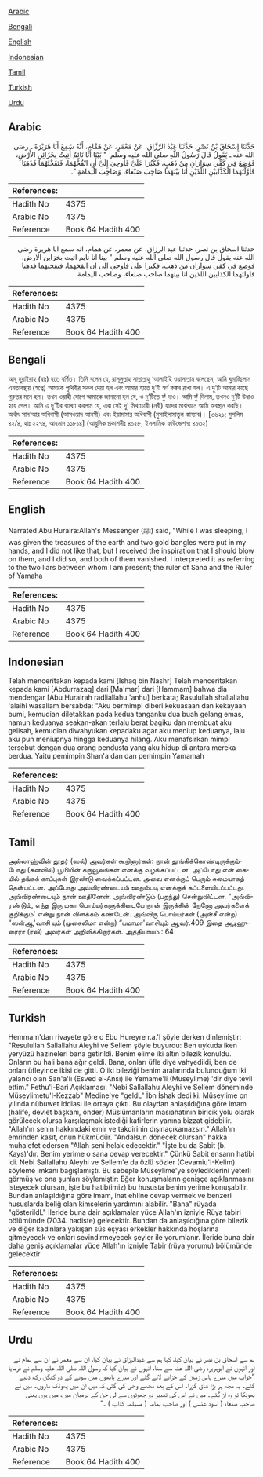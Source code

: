 [Arabic](#arabic)

[Bengali](#bengali)

[English](#english)

[Indonesian](#indonesian)

[Tamil](#tamil)

[Turkish](#turkish)

[Urdu](#urdu)

## Arabic


<div dir="rtl" lang="ar" style={{fontSize:'larger',backgroundColor:'#f8f9fa',padding:20}}>
حَدَّثَنَا إِسْحَاقُ بْنُ نَصْرٍ، حَدَّثَنَا عَبْدُ الرَّزَّاقِ، عَنْ مَعْمَرٍ، عَنْ هَمَّامٍ، أَنَّهُ سَمِعَ أَبَا هُرَيْرَةَ ـ رضى الله عنه ـ يَقُولُ قَالَ رَسُولُ اللَّهِ صلى الله عليه وسلم ‏ "‏ بَيْنَا أَنَا نَائِمٌ أُتِيتُ بِخَزَائِنِ الأَرْضِ، فَوُضِعَ فِي كَفِّي سِوَارَانِ مِنْ ذَهَبٍ، فَكَبُرَا عَلَىَّ فَأُوحِيَ إِلَىَّ أَنِ انْفُخْهُمَا، فَنَفَخْتُهُمَا فَذَهَبَا فَأَوَّلْتُهُمَا الْكَذَّابَيْنِ اللَّذَيْنِ أَنَا بَيْنَهُمَا صَاحِبَ صَنْعَاءَ، وَصَاحِبَ الْيَمَامَةِ ‏"‏‏.‏
</div>
<div style={{backgroundColor:'#f8f9fa',padding:20, marginBottom: 10}}><table> <thead> <tr> <th>References:</th> <th></th> </tr> </thead> <tbody><tr><td>Hadith No</td><td>4375</td></tr><tr><td>Arabic No</td><td>4375</td></tr><tr><td>Reference</td><td>Book 64 Hadith 400</td></tr></tbody></table></div>


<div dir="rtl" lang="ar" style={{fontSize:'larger',backgroundColor:'#f8f9fa',padding:20}}>
حدثنا اسحاق بن نصر، حدثنا عبد الرزاق، عن معمر، عن همام، انه سمع ابا هريرة رضى الله عنه يقول قال رسول الله صلى الله عليه وسلم " بينا انا نايم اتيت بخزاين الارض، فوضع في كفي سواران من ذهب، فكبرا على فاوحي الى ان انفخهما، فنفختهما فذهبا فاولتهما الكذابين اللذين انا بينهما صاحب صنعاء، وصاحب اليمامة
</div>
<div style={{backgroundColor:'#f8f9fa',padding:20, marginBottom: 10}}><table> <thead> <tr> <th>References:</th> <th></th> </tr> </thead> <tbody><tr><td>Hadith No</td><td>4375</td></tr><tr><td>Arabic No</td><td>4375</td></tr><tr><td>Reference</td><td>Book 64 Hadith 400</td></tr></tbody></table></div>

## Bengali


<div dir="ltr" lang="bn" style={{fontSize:'larger',backgroundColor:'#f8f9fa',padding:20}}>
আবূ হুরাইরাহ (রাঃ) হতে বর্ণিত। তিনি বলেন যে, রাসূলুল্লাহ সাল্লাল্লাহু ‘আলাইহি ওয়াসাল্লাম বলেছেন, আমি ঘুমাচ্ছিলাম এমতাবস্থায় (স্বপ্নে) আমাকে পৃথিবীর সকল দেয়া হল এবং আমার হাতে দু’টি স্বর্ণ কঙ্কন রাখা হল। এ দু’টি আমার কাছে গুরুতর মনে হল। তখন ওয়াহী যোগে আমাকে জানানো হল যে, ও দু’টিতে ফুঁ দাও। আমি ফুঁ দিলাম, তখনও দু’টি উধাও হয়ে গেল। আমি এ দু’টির ব্যাখ্যা করলাম যে, এরা সেই দু’ মিথ্যাচারী (নবী) যাদের মাঝখানে আমি অবস্থান করছি। অর্থাৎ সান‘আর অধিবাসী (আসওয়াদ আনসী) এবং ইয়ামামার অধিবাসী (মুসাইলামাতুল কায্যাব)। [৩৬২১; মুসলিম ৪২/৪, হাঃ ২২৭৪, আহমাদ ১১৮১৪] (আধুনিক প্রকাশনীঃ ৪০২৮, ইসলামিক ফাউন্ডেশনঃ ৪০৩২)
</div>
<div style={{backgroundColor:'#f8f9fa',padding:20, marginBottom: 10}}><table> <thead> <tr> <th>References:</th> <th></th> </tr> </thead> <tbody><tr><td>Hadith No</td><td>4375</td></tr><tr><td>Arabic No</td><td>4375</td></tr><tr><td>Reference</td><td>Book 64 Hadith 400</td></tr></tbody></table></div>

## English


<div dir="ltr" lang="en" style={{fontSize:'larger',backgroundColor:'#f8f9fa',padding:20}}>
Narrated Abu Huraira:Allah's Messenger (ﷺ) said, "While I was sleeping, I was given the treasures of the earth and two gold bangles were put in my hands, and I did not like that, but I received the inspiration that I should blow on them, and I did so, and both of them vanished. I interpreted it as referring to the two liars between whom I am present; the ruler of Sana and the Ruler of Yamaha
</div>
<div style={{backgroundColor:'#f8f9fa',padding:20, marginBottom: 10}}><table> <thead> <tr> <th>References:</th> <th></th> </tr> </thead> <tbody><tr><td>Hadith No</td><td>4375</td></tr><tr><td>Arabic No</td><td>4375</td></tr><tr><td>Reference</td><td>Book 64 Hadith 400</td></tr></tbody></table></div>

## Indonesian


<div dir="ltr" lang="id" style={{fontSize:'larger',backgroundColor:'#f8f9fa',padding:20}}>
Telah menceritakan kepada kami [Ishaq bin Nashr] Telah menceritakan kepada kami [Abdurrazaq] dari [Ma'mar] dari [Hammam] bahwa dia mendengar [Abu Hurairah radliallahu 'anhu] berkata; Rasulullah shallallahu 'alaihi wasallam bersabda: "Aku bermimpi diberi kekuasaan dan kekayaan bumi, kemudian diletakkan pada kedua tanganku dua buah gelang emas, namun keduanya seakan-akan terlalu berat bagiku dan membuat aku gelisah, kemudian diwahyukan kepadaku agar aku meniup keduanya, lalu aku pun meniupnya hingga keduanya hilang. Aku menafsirkan mimpi tersebut dengan dua orang pendusta yang aku hidup di antara mereka berdua. Yaitu pemimpin Shan'a dan dan pemimpin Yamamah
</div>
<div style={{backgroundColor:'#f8f9fa',padding:20, marginBottom: 10}}><table> <thead> <tr> <th>References:</th> <th></th> </tr> </thead> <tbody><tr><td>Hadith No</td><td>4375</td></tr><tr><td>Arabic No</td><td>4375</td></tr><tr><td>Reference</td><td>Book 64 Hadith 400</td></tr></tbody></table></div>

## Tamil


<div dir="ltr" lang="ta" style={{fontSize:'larger',backgroundColor:'#f8f9fa',padding:20}}>
அல்லாஹ்வின் தூதர் (ஸல்) அவர்கள் கூறினார்கள்: நான் தூங்கிக்கொண்டிருக்கும்போது (கனவில்) பூமியின் கருவூலங்கள் எனக்கு வழங்கப்பட்டன. அப்போது என் கையில் தங்கக் காப்புகள் இரண்டு வைக்கப்பட்டன. அவை எனக்குப் பெரும் சுமையாகத் தென்பட்டன. அப்போது அவ்விரண்டையும் ஊதும்படி எனக்குக் கட்டளையிடப்பட்டது. அவ்விரண்டையும் நான் ஊதினேன். அவ்விரண்டும் (பறந்து) சென்றுவிட்டன. “அவ்விரண்டும், எந்த இரு மகா பொய்யர்களுக்கிடையே நான் இருக்கின் றேனோ அவர்களைக் குறிக்கும்' என்று நான் விளக்கம் கண்டேன். அவ்விரு பொய்யர்கள் (அன்சீ என்ற) “ஸன்ஆ'வாசி யும் (முசைலிமா என்ற) “யமாமா'வாசியும் ஆவர்.409 இதை அபூஹுரைரா (ரலி) அவர்கள் அறிவிக்கிறார்கள். அத்தியாயம் : 64
</div>
<div style={{backgroundColor:'#f8f9fa',padding:20, marginBottom: 10}}><table> <thead> <tr> <th>References:</th> <th></th> </tr> </thead> <tbody><tr><td>Hadith No</td><td>4375</td></tr><tr><td>Arabic No</td><td>4375</td></tr><tr><td>Reference</td><td>Book 64 Hadith 400</td></tr></tbody></table></div>

## Turkish


<div dir="ltr" lang="tr" style={{fontSize:'larger',backgroundColor:'#f8f9fa',padding:20}}>
Hemmam'dan rivayete göre o Ebu Hureyre r.a.'l şöyle derken dinlemiştir: "Resulullah Sallallahu Aleyhi ve Sellem şöyle buyurdu: Ben uykuda iken yeryüzü hazineleri bana getirildi. Benim elime iki altın bilezik konuldu. Onların bu hali bana ağır geldi. Bana, onları üfle diye vahyedildi, ben de onları üfleyince ikisi de gitti. O iki bileziği benim aralarında bulunduğum iki yalancı olan San'a'lı (Esved el-Ansı) ile Yemame'li (Museylime) 'dir diye tevil ettim." Fethu'l-Bari Açıklaması: "Nebi Sallallahu Aleyhi ve Sellem döneminde Müseylimetu'l-Kezzab" Medine'ye "geldL" İbn İshak dedi ki: Müseylime on yılında nübuwet iddiası ile ortaya çıktı. Bu olaydan anlaşıldığına göre imam (halife, devlet başkanı, önder) Müslümanların masıahatının biricik yolu olarak görülecek olursa karşılaşmak istediği kafirlerin yanına bizzat gidebilir. "Allah'ın senin hakkındaki emir ve takdirinin dışınaçıkamazsın." Allah'ın emrinden kasıt, onun hükmüdür. "Andalsun dönecek olursan" hakka muhalefet edersen "Allah seni helak edecektir." "İşte bu da Sabit (b. Kays)'dır. Benim yerime o sana cevap verecektir." Çünkü Sabit ensarın hatibi idi. Nebi Sallallahu Aleyhi ve Sellem'e da özlü sözler (Cevamiu'I-Kelim) söyleme imkanı bağışlamıştı. Bu sebeple Müseylime'ye söylediklerini yeterli görmüş ve ona şunları söylemiştir: Eğer konuşmaların genişçe açıklanmasını isteyecek olursan, işte bu hatib(imiz) bu hususta benim yerime konuşabilir. Bundan anlaşıldığına göre imam, inat ehIine cevap vermek ve benzeri hususlarda beliğ olan kimselerin yardımını alabilir. "Bana" rüyada "gösterildL" İleride buna dair açıklamalar yüce Allah'ın izniyle Rüya tabiri bölümünde (7034. hadiste) gelecektir. Bundan da anlaşıldığına göre bilezik ve diğer kadınlara yakışan süs eşyası erkekler hakkında hoşlarına gitmeyecek ve onları sevindirmeyecek şeyler ile yorumlanır. İleride buna dair daha geniş açıklamalar yüce Allah'ın izniyle Tabir (rüya yorumu) bölümünde gelecektir
</div>
<div style={{backgroundColor:'#f8f9fa',padding:20, marginBottom: 10}}><table> <thead> <tr> <th>References:</th> <th></th> </tr> </thead> <tbody><tr><td>Hadith No</td><td>4375</td></tr><tr><td>Arabic No</td><td>4375</td></tr><tr><td>Reference</td><td>Book 64 Hadith 400</td></tr></tbody></table></div>

## Urdu


<div dir="rtl" lang="ur" style={{fontSize:'larger',backgroundColor:'#f8f9fa',padding:20}}>
ہم سے اسحاق بن نصر نے بیان کیا، کہا ہم سے عبدالرزاق نے بیان کیا، ان سے معمر نے ان سے ہمام نے اور انہوں نے ابوہریرہ رضی اللہ عنہ سے سنا، انہوں نے بیان کیا کہ رسول اللہ صلی اللہ علیہ وسلم نے فرمایا ”خواب میں میرے پاس زمین کے خزانے لائے گئے اور میرے ہاتھوں میں سونے کے دو کنگن رکھ دئیے گئے۔ یہ مجھ پر بڑا شاق گزرا۔ اس کے بعد مجھے وحی کی گئی کہ میں ان میں پھونک ماروں۔ میں نے پھونکا تو وہ اڑ گئے۔ میں نے اس کی تعبیر دو جھوٹوں سے لی جن کے درمیان میں، میں ہوں یعنی صاحب صنعاء ( اسود عنسی ) اور صاحب یمامہ ( مسیلمہ کذاب ) ۔“
</div>
<div style={{backgroundColor:'#f8f9fa',padding:20, marginBottom: 10}}><table> <thead> <tr> <th>References:</th> <th></th> </tr> </thead> <tbody><tr><td>Hadith No</td><td>4375</td></tr><tr><td>Arabic No</td><td>4375</td></tr><tr><td>Reference</td><td>Book 64 Hadith 400</td></tr></tbody></table></div>